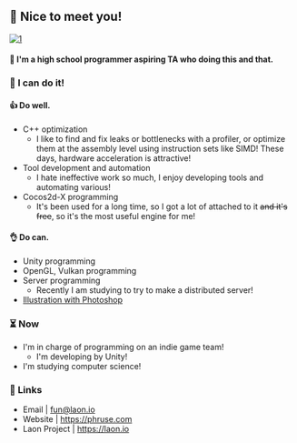 ## 👋 Nice to meet you!
<a href="https://ibb.co/H79ptPb"><img src="https://i.ibb.co/hsT1Bd4/1.png" alt="1" border="0"></a>
#### 🥳 I'm a high school programmer aspiring TA who doing this and that.
### 🔨 I can do it!
#### 👍 Do well.
- C++ optimization
    - I like to find and fix leaks or bottlenecks with a profiler, or optimize them at the assembly level using instruction sets like SIMD! These days, hardware acceleration is attractive!
- Tool development and automation
    - I hate ineffective work so much, I enjoy developing tools and automating various!
- Cocos2d-X programming
    - It's been used for a long time, so I got a lot of attached to it ~~and it's free~~, so it's the most useful engine for me!
#### 👌 Do can.
- Unity programming
- OpenGL, Vulkan programming
- Server programming
    - Recently I am studying to try to make a distributed server!
- [Illustration with Photoshop](https://www.pixiv.net/users/45348882)

### ⏳ Now
- I'm in charge of programming on an indie game team!
    - I'm developing by Unity!
- I'm studying computer science!

### 🔗 Links
- Email | fun@laon.io
- Website | https://phruse.com
- Laon Project | https://laon.io
